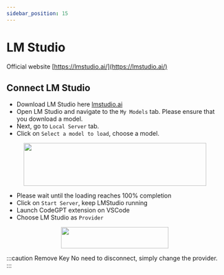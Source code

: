```yaml
---
sidebar_position: 15
---
```


# LM Studio

Official website [https://lmstudio.ai/](https://lmstudio.ai/)

## Connect LM Studio
- Download LM Studio here [lmstudio.ai](https://lmstudio.ai/)
- Open LM Studio and navigate to the `My Models` tab. Please ensure that you download a model.
- Next, go to `Local Server` tab.
- Click on `Select a model to load`, choose a model.

<p align="center">
      <img width="425" height="100" src="https://github.com/davila7/code-gpt-docs/assets/37567214/4ef13a7b-0ba9-42cc-8644-4d7a93b5734a" />
</p>
 
- Please wait until the loading reaches 100% completion
- Click on `Start Server`, keep LMStudio running
- Launch CodeGPT extension on VSCode
- Choose LM Studio as `Provider`
  
<p align="center">
  <img width="250" height="50" src="https://github.com/davila7/code-gpt-docs/assets/37567214/8bfeb19f-e4ce-4a79-b56d-37a7e8b9f5ac" />
</p>
   
:::caution Remove Key
  No need to disconnect, simply change the provider.
:::
